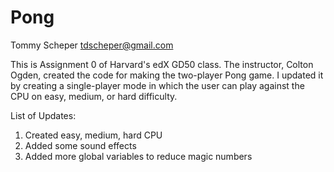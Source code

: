 # Pong
Tommy Scheper
tdscheper@gmail.com

This is Assignment 0 of Harvard's edX GD50 class. The instructor, Colton Ogden,
created the code for making the two-player Pong game. I updated it by creating
a single-player mode in which the user can play against the CPU on easy,
medium, or hard difficulty.

List of Updates:
1. Created easy, medium, hard CPU
2. Added some sound effects
3. Added more global variables to reduce magic numbers
